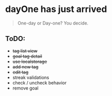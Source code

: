 # dayOne has just arrived

> One-day or Day-one? You decide.

## ToDO:

* ~~tag list view~~
* ~~goal tag detail~~
* ~~use localstorage~~
* ~~add new tag~~
* ~~edit tag~~
* streak validations
* check / uncheck behavior
* remove goal
